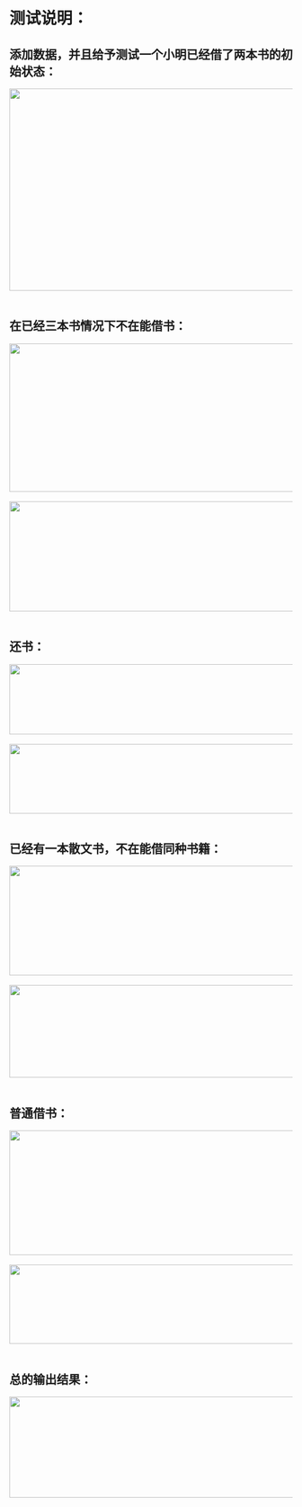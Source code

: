 <body>
<h1 align="justify" ><strong>测试说明：</strong><strong> </strong></h1>
<h2 align="justify" >添加数据，并且给予测试一个小明已经借了两本书的初始状态： </h2>
<p ><img src="file:///C|/Users/infi/AppData/Roaming/Adobe/Dreamweaver CS6/zh_CN/OfficeImageTemp/wps1555.tmp.jpg" alt="" width="767" height="360" />&nbsp;</p>
<h2 align="justify" >在已经三本书情况下不在能借书： </h2>
<p ><img src="file:///C|/Users/infi/AppData/Roaming/Adobe/Dreamweaver CS6/zh_CN/OfficeImageTemp/wps1556.tmp.jpg" alt="" width="854" height="264" />&nbsp;<br />
  <img src="file:///C|/Users/infi/AppData/Roaming/Adobe/Dreamweaver CS6/zh_CN/OfficeImageTemp/wps1567.tmp.jpg" alt="" width="727" height="196" />&nbsp;</p>
<h2 align="justify" >还书： </h2>
<p ><img src="file:///C|/Users/infi/AppData/Roaming/Adobe/Dreamweaver CS6/zh_CN/OfficeImageTemp/wps1568.tmp.jpg" alt="" width="864" height="125" />&nbsp;<br />
  <img src="file:///C|/Users/infi/AppData/Roaming/Adobe/Dreamweaver CS6/zh_CN/OfficeImageTemp/wps1569.tmp.jpg" alt="" width="632" height="124" />&nbsp;</p>
<h2 align="justify" >已经有一本散文书，不在能借同种书籍： </h2>
<p ><img src="file:///C|/Users/infi/AppData/Roaming/Adobe/Dreamweaver CS6/zh_CN/OfficeImageTemp/wps1579.tmp.jpg" alt="" width="864" height="195" />&nbsp;<br />
  <img src="file:///C|/Users/infi/AppData/Roaming/Adobe/Dreamweaver CS6/zh_CN/OfficeImageTemp/wps157A.tmp.jpg" alt="" width="611" height="165" />&nbsp;</p>
<h2 align="justify" >普通借书： </h2>
<p ><img src="file:///C|/Users/infi/AppData/Roaming/Adobe/Dreamweaver CS6/zh_CN/OfficeImageTemp/wps158B.tmp.jpg" alt="" width="864" height="222" />&nbsp;<br />
  <img src="file:///C|/Users/infi/AppData/Roaming/Adobe/Dreamweaver CS6/zh_CN/OfficeImageTemp/wps158C.tmp.jpg" alt="" width="580" height="141" />&nbsp;</p>
<h2 align="justify" >总的输出结果： </h2>
<p ><img src="file:///C|/Users/infi/AppData/Roaming/Adobe/Dreamweaver CS6/zh_CN/OfficeImageTemp/wps158D.tmp.jpg" alt="" width="637" height="180" />&nbsp;</p>
</body>
